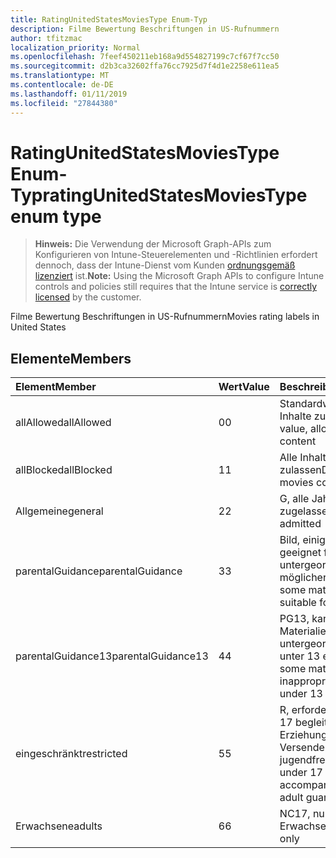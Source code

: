 ```yaml
---
title: RatingUnitedStatesMoviesType Enum-Typ
description: Filme Bewertung Beschriftungen in US-Rufnummern
author: tfitzmac
localization_priority: Normal
ms.openlocfilehash: 7feef450211eb168a9d554827199c7cf67f7cc50
ms.sourcegitcommit: d2b3ca32602ffa76cc7925d7f4d1e2258e611ea5
ms.translationtype: MT
ms.contentlocale: de-DE
ms.lasthandoff: 01/11/2019
ms.locfileid: "27844380"
---
```

# <a name="ratingunitedstatesmoviestype-enum-type"></a><span data-ttu-id="b6eff-103">RatingUnitedStatesMoviesType Enum-Typ</span><span class="sxs-lookup"><span data-stu-id="b6eff-103">ratingUnitedStatesMoviesType enum type</span></span>

> <span data-ttu-id="b6eff-104">**Hinweis:** Die Verwendung der Microsoft Graph-APIs zum Konfigurieren von Intune-Steuerelementen und -Richtlinien erfordert dennoch, dass der Intune-Dienst vom Kunden [ordnungsgemäß lizenziert](https://go.microsoft.com/fwlink/?linkid=839381) ist.</span><span class="sxs-lookup"><span data-stu-id="b6eff-104">**Note:** Using the Microsoft Graph APIs to configure Intune controls and policies still requires that the Intune service is [correctly licensed](https://go.microsoft.com/fwlink/?linkid=839381) by the customer.</span></span>

<span data-ttu-id="b6eff-105">Filme Bewertung Beschriftungen in US-Rufnummern</span><span class="sxs-lookup"><span data-stu-id="b6eff-105">Movies rating labels in United States</span></span>
## <a name="members"></a><span data-ttu-id="b6eff-106">Elemente</span><span class="sxs-lookup"><span data-stu-id="b6eff-106">Members</span></span>
|<span data-ttu-id="b6eff-107">Element</span><span class="sxs-lookup"><span data-stu-id="b6eff-107">Member</span></span>|<span data-ttu-id="b6eff-108">Wert</span><span class="sxs-lookup"><span data-stu-id="b6eff-108">Value</span></span>|<span data-ttu-id="b6eff-109">Beschreibung</span><span class="sxs-lookup"><span data-stu-id="b6eff-109">Description</span></span>|
|:---|:---|:---|
|<span data-ttu-id="b6eff-110">allAllowed</span><span class="sxs-lookup"><span data-stu-id="b6eff-110">allAllowed</span></span>|<span data-ttu-id="b6eff-111">0</span><span class="sxs-lookup"><span data-stu-id="b6eff-111">0</span></span>|<span data-ttu-id="b6eff-112">Standardwert, alle Filme Inhalte zulassen</span><span class="sxs-lookup"><span data-stu-id="b6eff-112">Default value, allow all movies content</span></span>|
|<span data-ttu-id="b6eff-113">allBlocked</span><span class="sxs-lookup"><span data-stu-id="b6eff-113">allBlocked</span></span>|<span data-ttu-id="b6eff-114">1</span><span class="sxs-lookup"><span data-stu-id="b6eff-114">1</span></span>|<span data-ttu-id="b6eff-115">Alle Inhalte Filme nicht zulassen</span><span class="sxs-lookup"><span data-stu-id="b6eff-115">Do not allow any movies content</span></span>|
|<span data-ttu-id="b6eff-116">Allgemeine</span><span class="sxs-lookup"><span data-stu-id="b6eff-116">general</span></span>|<span data-ttu-id="b6eff-117">2</span><span class="sxs-lookup"><span data-stu-id="b6eff-117">2</span></span>|<span data-ttu-id="b6eff-118">G, alle Jahren zugelassen</span><span class="sxs-lookup"><span data-stu-id="b6eff-118">G, all ages admitted</span></span>|
|<span data-ttu-id="b6eff-119">parentalGuidance</span><span class="sxs-lookup"><span data-stu-id="b6eff-119">parentalGuidance</span></span>|<span data-ttu-id="b6eff-120">3</span><span class="sxs-lookup"><span data-stu-id="b6eff-120">3</span></span>|<span data-ttu-id="b6eff-121">Bild, einige Material geeignet für untergeordnete Elemente möglicherweise nicht</span><span class="sxs-lookup"><span data-stu-id="b6eff-121">PG, some material may not be suitable for children</span></span>|
|<span data-ttu-id="b6eff-122">parentalGuidance13</span><span class="sxs-lookup"><span data-stu-id="b6eff-122">parentalGuidance13</span></span>|<span data-ttu-id="b6eff-123">4</span><span class="sxs-lookup"><span data-stu-id="b6eff-123">4</span></span>|<span data-ttu-id="b6eff-124">PG13, kann einige Materialien für untergeordnete Elemente unter 13 eventuell</span><span class="sxs-lookup"><span data-stu-id="b6eff-124">PG13, some material may be inappropriate for children under 13</span></span>|
|<span data-ttu-id="b6eff-125">eingeschränkt</span><span class="sxs-lookup"><span data-stu-id="b6eff-125">restricted</span></span>|<span data-ttu-id="b6eff-126">5</span><span class="sxs-lookup"><span data-stu-id="b6eff-126">5</span></span>|<span data-ttu-id="b6eff-127">R, erfordern Viewer unter 17 begleitenden Erziehungsberechtigte Versender nicht jugendfreier</span><span class="sxs-lookup"><span data-stu-id="b6eff-127">R, viewers under 17 require accompanying parent or adult guardian</span></span>|
|<span data-ttu-id="b6eff-128">Erwachsene</span><span class="sxs-lookup"><span data-stu-id="b6eff-128">adults</span></span>|<span data-ttu-id="b6eff-129">6</span><span class="sxs-lookup"><span data-stu-id="b6eff-129">6</span></span>|<span data-ttu-id="b6eff-130">NC17, nur Erwachsene</span><span class="sxs-lookup"><span data-stu-id="b6eff-130">NC17, adults only</span></span>|



